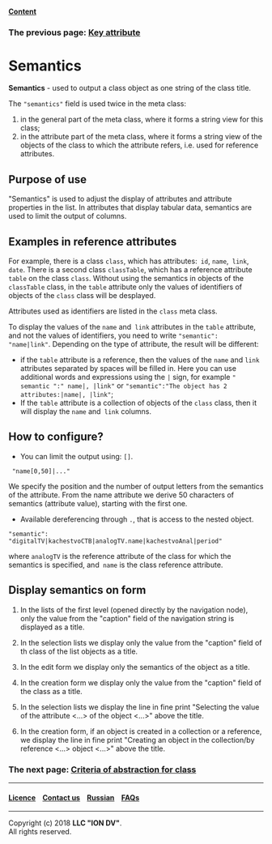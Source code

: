 #### [Content](/docs/en/index.md)

### The previous page: [Key attribute](/docs/en/2_system_description/metadata_structure/meta_class/key.md)

# Semantics
 
**Semantics** - used to output a class object as one string of the class title.

The `"semantics"` field is used twice in the meta class:

1. in the general part of the meta class, where it forms a string view for this class;
2. in the attribute part of the meta class, where it forms a string view of the objects of the class to which the attribute refers, i.e. used for reference attributes.

## Purpose of use

"Semantics" is used to adjust the display of attributes and attribute properties in the list. In attributes that display tabular data, semantics are used to limit the output of columns.

## Examples in reference attributes

For example, there is a class `class`, which has attributes:` id`, `name`,` link`, `date`. There is a second class `classTable`, which has a reference attribute` table` on the class `class`.
Without using the semantics in objects of the `classTable` class, in the `table` attribute only the values of identifiers of objects of the `class` class will be desplayed. 

Attributes used as identifiers are listed in the `class` meta class.

To display the values of the `name` and` link` attributes in the `table` attribute, and not the values of identifiers, you need to write `"semantic": "name|link"`. Depending on the type of attribute, the result will be different:

* if the `table` attribute is a reference, then the values of the `name` and `link` attributes separated by spaces will be filled in.
Here you can use additional words and expressions using the `|` sign, for example `" semantic ":" name|, |link"` or `"semantic":"The object has 2 attributes:|name|, |link"`;
* If the `table` attribute is a collection of objects of the `class` class, then it will display the `name` and` link` columns.

## How to configure? 

* You can limit the output using: `[]`. 
```
 "name[0,50]|..."
```
   We specify the position and the number of output letters from the semantics of the attribute. From the name attribute we derive 50 characters of semantics (attribute value), starting with the first one.
   
* Available dereferencing through `.`, that is access to the nested object.
```
"semantic": "digitalTV|kachestvoCTB|analogTV.name|kachestvoAnal|period"
```
   where `analogTV` is the reference attribute of the class for which the semantics is specified, and` name` is the class reference attribute.

## Display semantics on form

1. In the lists of the first level (opened directly by the navigation node), only the value from the "caption" field of the navigation string is displayed as a title.

2. In the selection lists we display only the value from the "caption" field of th class of the list objects as a title.

3. In the edit form we display only the semantics of the object as a title.

4. In the creation form we display only the value from the "caption" field of the class as a title.

5. In the selection lists we display the line in fine print "Selecting the value of the attribute <...> of the object <...>" above the title.

6. In the creation form, if an object is created in a collection or a reference, we display the line in fine print "Creating an object in the collection/by reference <...> object <...>" above the title. 

### The next page: [Criteria of abstraction for class](/docs/en/2_system_description/metadata_structure/meta_class/abstract.md)
--------------------------------------------------------------------------  


 #### [Licence](/LICENCE.md) &ensp;  [Contact us](https://iondv.ru/index.html) &ensp;  [Russian](/docs/ru/2_system_descriptionmetadata_structure/meta_class/semantic.md) &ensp; [FAQs](/faqs.md)          



--------------------------------------------------------------------------  


Copyright (c) 2018 **LLC "ION DV"**.  
All rights reserved.    